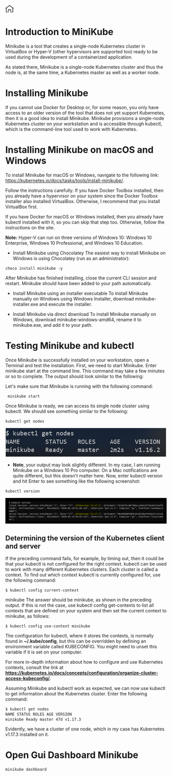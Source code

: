 [![Home](../../img/home.png)](../M-11/README.md)
# Introduction to MiniKube

Minikube is a tool that creates a single-node Kubernetes cluster in VirtualBox or Hyper-V (other hypervisors are supported too) ready to be used during the development of a containerized application.

As stated there, Minikube is a single-node Kubernetes cluster and thus the node is, at the same time, a Kubernetes master as well as a worker node.


# Installing Minikube

If you cannot use Docker for Desktop or, for some reason, you only have access to an older version of the tool that does not yet support Kubernetes, then it is a good idea to install Minikube. Minikube provisions a single-node Kubernetes cluster on your workstation and is accessible through kubectl, which is the command-line tool used to work with Kubernetes.

# Installing Minikube on macOS and Windows
To install Minikube for macOS or Windows, navigate to the following link: https://kubernetes.io/docs/tasks/tools/install-minikube/.

Follow the instructions carefully. If you have Docker Toolbox installed, then you already have a hypervisor on your system since the Docker Toolbox installer also installed VirtualBox. Otherwise, I recommend that you install VirtualBox first.

If you have Docker for macOS or Windows installed, then you already have kubectl installed with it, so you can skip that step too. Otherwise, follow the instructions on the site.

**Note:** Hyper-V can run on three versions of Windows 10: Windows 10 Enterprise, Windows 10 Professional, and Windows 10 Education.
- Install Minikube using Chocolatey
The easiest way to install Minikube on Windows is using Chocolatey (run as an administrator):
```
choco install minikube -y
```
After Minikube has finished installing, close the current CLI session and restart. Minikube should have been added to your path automatically.

- Install Minikube using an installer executable
To install Minikube manually on Windows using Windows Installer, download minikube-installer.exe and execute the installer.

- Install Minikube via direct download
To install Minikube manually on Windows, download minikube-windows-amd64, rename it to minikube.exe, and add it to your path.



# Testing Minikube and kubectl

Once Minikube is successfully installed on your workstation, open a Terminal and test the installation. First, we need to start Minikube. Enter minikube start at the command line. This command may take a few minutes or so to complete. The output should look similar to the following:



Let's make sure that Minikube is running with the following command:

```
 minikube start
```
Once Minikube is ready, we can access its single node cluster using kubectl. We should see something similar to the following:
```
kubectl get nodes
```
![m12](./img/m12-k4.png)

- **Note**, your output may look slightly different. In my case, I am running Minikube on a Windows 10 Pro computer. On a Mac notifications are quite different, but this doesn't matter here.
Now, enter kubectl version and hit Enter to see something like the following screenshot:
```
kubectl version
```
![m12](./img/m12-k5.png)

## Determining the version of the Kubernetes client and server
If the preceding command fails, for example, by timing out, then it could be that your kubectl is not configured for the right context. kubectl can be used to work with many different Kubernetes clusters. Each cluster is called a context. To find out which context kubectl is currently configured for, use the following command:

```
$ kubectl config current-context
```
minikube
The answer should be minikube, as shown in the preceding output. If this is not the case, use kubectl config get-contexts to list all contexts that are defined on your system and then set the current context to minikube, as follows:

```
$ kubectl config use-context minikube
```
The configuration for kubectl, where it stores the contexts, is normally found in **~/.kube/config**, but this can be overridden by defining an environment variable called KUBECONFIG. You might need to unset this variable if it is set on your computer.

For more in-depth information about how to configure and use Kubernetes contexts, consult the link at **https://kubernetes.io/docs/concepts/configuration/organize-cluster-access-kubeconfig/**.

Assuming Minikube and kubectl work as expected, we can now use kubectl to get information about the Kubernetes cluster. Enter the following command:

```
$ kubectl get nodes
NAME STATUS ROLES AGE VERSION
minikube Ready master 47d v1.17.3
```


Evidently, we have a cluster of one node, which in my case has Kubernetes v1.17.3 installed on it.


# Open Gui Dashboard Minikube 
```
minikube dashboard
```